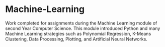 # Machine-Learning
Work completed for assignments during the Machine Learning module of second Year Computer Science. This module introduced Python and many Machine Learning strategies such as Polynomial Regression, K-Means Clustering, Data Processing, Plotting, and Artificial Neural Networks.
